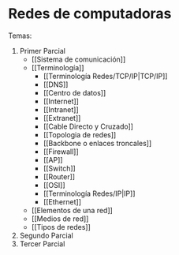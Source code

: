 # Redes de computadoras

Temas:
1. Primer Parcial
	- [[Sistema de comunicación]]
	- [[Terminología]]
		- [[Terminología Redes/TCP/IP|TCP/IP]]
		- [[DNS]]
		- [[Centro de datos]]
		- [[Internet]]
		- [[Intranet]]
		- [[Extranet]]
		- [[Cable Directo y Cruzado]]
		- [[Topologia de redes]]
		- [[Backbone o enlaces troncales]]
		- [[Firewall]]
		- [[AP]]
		- [[Switch]]
		- [[Router]]
		- [[OSI]]
		- [[Terminología Redes/IP|IP]]
		- [[Ethernet]]
	- [[Elementos de una red]]
	- [[Medios de red]]
	- [[Tipos de redes]]
1. Segundo Parcial
2. Tercer Parcial